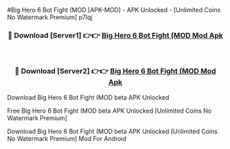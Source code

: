 #Big Hero 6 Bot Fight (MOD [APK-MOD] - APK Unlocked - [Unlimited Coins No Watermark Premium] p7lqj



<div align="center">

<h3>🔴 Download [Server1] 👉👉 <a href="https://momento.my/?title=Big_Hero_6_Bot_Fight_(MOD">Big Hero 6 Bot Fight (MOD Mod Apk</a></h3><br>

<h3>🔴 Download [Server2] 👉👉 <a href="https://momento.my/?title=Big_Hero_6_Bot_Fight_(MOD">Big Hero 6 Bot Fight (MOD Mod Apk</a></h3>
</div>



Download Big Hero 6 Bot Fight (MOD beta APK Unlocked

Free Big Hero 6 Bot Fight (MOD beta APK Unlocked [Unlimited Coins No Watermark Premium]

Download Big Hero 6 Bot Fight (MOD beta APK Unlocked [Unlimited Coins No Watermark Premium] Mod For Android
